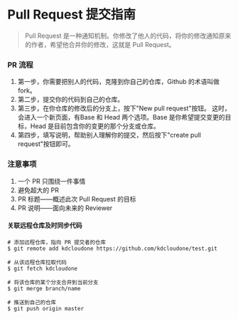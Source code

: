 # Pull Request 提交指南

> Pull Request 是一种通知机制。你修改了他人的代码，将你的修改通知原来的作者，希望他合并你的修改，这就是 Pull Request。

### PR 流程

1. 第一步，你需要把别人的代码，克隆到你自己的仓库，Github 的术语叫做 fork。
2. 第二步，提交你的代码到自己的仓库。
3. 第三步，在你仓库的修改后的分支上，按下"New pull request"按钮。 这时，会进入一个新页面，有Base 和 Head 两个选项。Base 是你希望提交变更的目标，Head 是目前包含你的变更的那个分支或仓库。
4. 第四步，填写说明，帮助别人理解你的提交，然后按下"create pull request"按钮即可。

### 注意事项

1. 一个 PR 只围绕一件事情
2. 避免超大的 PR
3. PR 标题——概述此次 Pull Request 的目标
4. PR 说明——面向未来的 Reviewer

#### 关联远程仓库及时同步代码

```
# 添加远程仓库，指向 PR 提交者的仓库
$ git remote add kdcloudone https://github.com/kdcloudone/test.git

# 从该远程仓库拉取代码
$ git fetch kdcloudone

# 将该仓库的某个分支合并到当前分支
$ git merge branch/name

# 推送到自己的仓库
$ git push origin master
```



